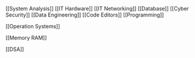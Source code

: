 
[[System Analysis]]
[[IT Hardware]]
[[IT Networking]]
[[Database]]
[[Cyber Security]]
[[Data Engineering]]
[[Code Editors]]
[[Programming]]

[[Operation Systems]]

[[Memory RAM]]

[[DSA]]